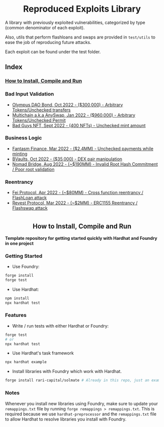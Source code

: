 # <h1 align="center"> Reproduced Exploits Library </h1>
A library with previously exploited vulnerabilities, categorized by type (common denominator of each exploit). 

Also, utils that perform flashloans and swaps are provided in `test/utils` to ease the job of reproducing future attacks.
 
Each exploit can be found under the test folder.

## Index
### [How to Install, Compile and Run](https://github.com/coinspect/prev-exploit-library#-hardhat-x-foundry-template-)

### Bad Input Validation
- [Olympus DAO Bond, Oct 2022 - ($300,000) - Arbitrary Tokens/Unchecked transfers](/test/Bad_Data_Validation/Bond_OlympusDAO.attack.sol)
- [Multichain a.k.a AnySwap, Jan 2022 - ($960,000) - Arbitrary Tokens/Unchecked Permit](/test/Bad_Data_Validation/Multichain_Permit.attack.sol)
- [Bad Guys NFT, Sept 2022 - (400 NFTs) - Unchecked mint amount](/test/Bad_Data_Validation/Bad_Guys_NFT.attack.sol)


### Business Logic
- [Fantasm Finance, Mar 2022 - ($2.4MM) - Unchecked payments while minting](/test/Business_Logic/Fantasm_Finance.attack.sol)
- [BVaults, Oct 2022 - ($35,000) - DEX pair manipulation](/test/Business_Logic/Bvaults.attack.sol)
- [Nomad Bridge, Aug 2022 - (~$190MM) - Invalid Root Hash Commitment / Poor root validation](/test/Business_Logic/NomadBridge.attack.sol)

### Reentrancy
- [Fei Protocol, Apr 2022 - (~$80MM) - Cross function reentrancy / FlashLoan attack](/test/Reentrancy/FeiProtocol.attack.sol)
- [Revest Protocol, Mar 2022 - (~$2MM) - ERC1155 Reentrancy / Flashswap attack](/test/Reentrancy/RevestFinance.attack.sol)

# <h2 align="center"> How to Install, Compile and Run </h2>

**Template repository for getting started quickly with Hardhat and Foundry in one project**

### Getting Started

 * Use Foundry: 
```bash
forge install
forge test
```

 * Use Hardhat:
```bash
npm install
npx hardhat test
```

### Features

 * Write / run tests with either Hardhat or Foundry:
```bash
forge test
# or
npx hardhat test
```

 * Use Hardhat's task framework
```bash
npx hardhat example
```

 * Install libraries with Foundry which work with Hardhat.
```bash
forge install rari-capital/solmate # Already in this repo, just an example
```

### Notes

Whenever you install new libraries using Foundry, make sure to update your `remappings.txt` file by running `forge remappings > remappings.txt`. This is required because we use `hardhat-preprocessor` and the `remappings.txt` file to allow Hardhat to resolve libraries you install with Foundry.
